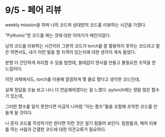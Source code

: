 # 9/5 - 페어 리뷰

weekly mission을 하며 나의 코드와 상대방의 코드를 리뷰하는 시간을 가졌다.

"Pythonic"한 코드를 짜는 것에 대한 이야기가 메인이었다.

남의 코드를 리뷰하는 시간이라 그분의 코드가 torch를 잘 활용하지 못하는 코드라고 말은 하면서도, 내가 이런 말을 할 자격이 있는지에 대한 생각이 계속 들었다.

분명 더 간단하게 처리할 수 있을 법한데, 쓸데없이 텐서를 만들고 불필요한 조작을 한 느낌이다.

이전 과제에서도, torch를 이용해 깔끔하게 몇 줄로 짰다고 생각한 코드인데,

실제 정답을 오늘 보고 나니 더 연습해야겠다는 걸 느꼈다. pytorch에는 정말 많은 함수가 있는데,

그러한 함수를 알지 못한다면 지금의 나처럼 "아는 함수"들을 조합해 조악한 코드를 만들게 될 것이다.

나 혼자 코드를 작성하기만 한다면 이런 것은 알기 힘들어 보인다. 팀원들과, 페어 리뷰를 하는 사람과 간결한 코드에 대한 의견교류가 필요하다.